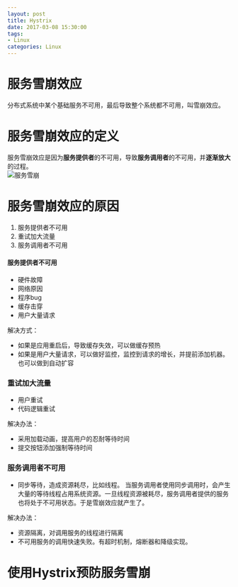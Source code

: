 ```yaml
---
layout: post
title: Hystrix
date: 2017-03-08 15:30:00
tags:
- Linux
categories: Linux
---
```


# 服务雪崩效应
分布式系统中某个基础服务不可用，最后导致整个系统都不可用，叫雪崩效应。

# 服务雪崩效应的定义
服务雪崩效应是因为**服务提供者**的不可用，导致**服务调用者**的不可用，并**逐渐放大**的过程。        
![服务雪崩](https://sfault-image.b0.upaiyun.com/417/851/4178518469-578b40005071a_articlex)

# 服务雪崩效应的原因
1. 服务提供者不可用
2. 重试加大流量
3. 服务调用者不可用

#### 服务提供者不可用
* 硬件故障
* 网络原因
* 程序bug
* 缓存击穿
* 用户大量请求

解决方式：
* 如果是应用重启后，导致缓存失效，可以做缓存预热
* 如果是用户大量请求，可以做好监控，监控到请求的增长，并提前添加机器。也可以做到自动扩容

### 重试加大流量
* 用户重试
* 代码逻辑重试

解决办法：
* 采用加载动画，提高用户的忍耐等待时间
* 提交按钮添加强制等待时间

### 服务调用者不可用
* 同步等待，造成资源耗尽，比如线程。
当服务调用者使用同步调用时，会产生大量的等待线程占用系统资源。一旦线程资源被耗尽，服务调用者提供的服务也将处于不可用状态。于是雪崩效应就产生了。

解决办法：
* 资源隔离，对调用服务的线程进行隔离
* 不可用服务的调用快速失败。有超时机制，熔断器和降级实现。


# 使用Hystrix预防服务雪崩




